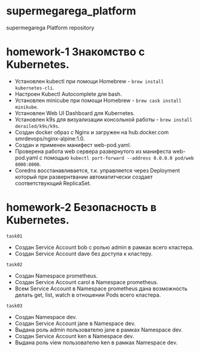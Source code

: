 # supermegarega_platform
supermegarega Platform repository

# homework-1 Знакомство с Kubernetes.

- Установлен kubectl при помощи Homebrew - `brew install kubernetes-cli`.
- Настроен Kubectl Autocomplete для bash.
- Установлен minicube при помощи Homebrew - `brew cask install minikube`.
- Установлен Web UI Dashboard для Kubernetes.
- Установлен k9s для визуализации консольной работы - `brew install derailed/k9s/k9s`.
- Создан docker образ с Nginx и загружен на hub.docker.com smrdevops/nginx-alpine:1.0.
- Создан и применен манифест web-pod.yaml.
- Проверена работа web сервера развернутого из манифеста web-pod.yaml с помощью `kubectl port-forward --address 0.0.0.0 pod/web 8000:8000`.
- Сoredns восстанавливается, т.к. управляется через Deployment который при развернтвании автоматитчески создает соответствующий ReplicaSet.

# homework-2 Безопасность в Kubernetes.

`task01`
- Создан Service Account bob с ролью admin в рамках всего кластера.
- Создан Service Account dave без доступа к кластеру.

`task02`
- Создан Namespace prometheus.
- Создан Service Account carol в Namespace prometheus.
- Всем Service Account в Namespace prometheus дана возможность делать get, list, watch в отношении Pods всего
кластера.

`task03`
- Создан Namespace dev.
- Создан Service Account jane в Namespace dev.
- Выдана роль admin пользователю jane в рамках Namespace dev.
- Создан Service Account ken в Namespace dev.
- Выдана роль view пользователю ken в рамках Namespace dev.
